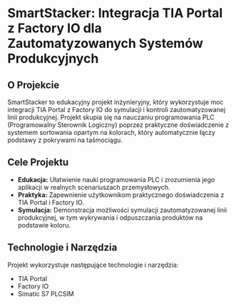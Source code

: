 # SmartStacker: Integracja TIA Portal z Factory IO dla Zautomatyzowanych Systemów Produkcyjnych

## O Projekcie

SmartStacker to edukacyjny projekt inżynieryjny, który wykorzystuje moc integracji TIA Portal z Factory IO do symulacji i kontroli zautomatyzowanej linii produkcyjnej. Projekt skupia się na nauczaniu programowania PLC (Programowalny Sterownik Logiczny) poprzez praktyczne doświadczenie z systemem sortowania opartym na kolorach, który automatycznie łączy podstawy z pokrywami na taśmociągu.

## Cele Projektu

- **Edukacja:** Ułatwienie nauki programowania PLC i zrozumienia jego aplikacji w realnych scenariuszach przemysłowych.
- **Praktyka:** Zapewnienie użytkownikom praktycznego doświadczenia z TIA Portal i Factory IO.
- **Symulacja:** Demonstracja możliwości symulacji zautomatyzowanej linii produkcyjnej, w tym wykrywania i odpuszczania produktów na podstawie koloru.

## Technologie i Narzędzia

Projekt wykorzystuje następujące technologie i narzędzia:
- TIA Portal
- Factory IO
- Simatic S7 PLCSIM
